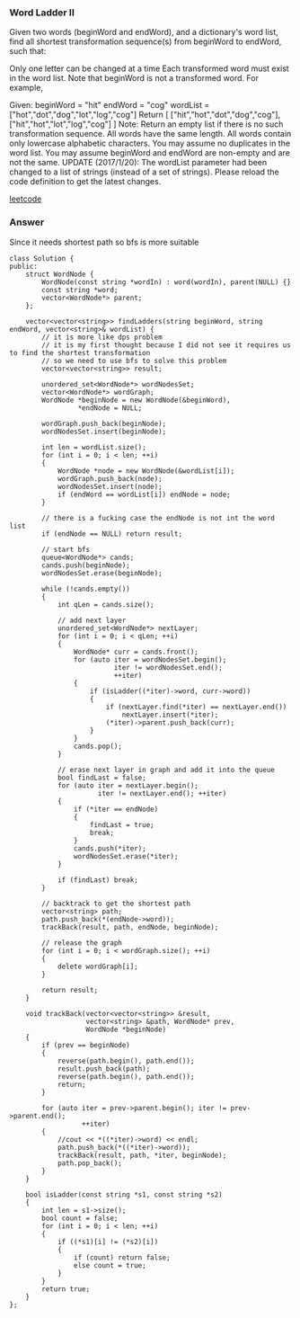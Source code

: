 ### Word Ladder II
Given two words (beginWord and endWord), and a dictionary's word list, find all shortest transformation sequence(s) from beginWord to endWord, such that:

Only one letter can be changed at a time
Each transformed word must exist in the word list. Note that beginWord is not a transformed word.
For example,

Given:
beginWord = "hit"
endWord = "cog"
wordList = ["hot","dot","dog","lot","log","cog"]
Return
  [
    ["hit","hot","dot","dog","cog"],
    ["hit","hot","lot","log","cog"]
  ]
Note:
Return an empty list if there is no such transformation sequence.
All words have the same length.
All words contain only lowercase alphabetic characters.
You may assume no duplicates in the word list.
You may assume beginWord and endWord are non-empty and are not the same.
UPDATE (2017/1/20):
The wordList parameter had been changed to a list of strings (instead of a set of strings). Please reload the code definition to get the latest changes.

[leetcode](https://leetcode.com/problems/word-ladder-ii/description/)

### Answer 
Since it needs shortest path so bfs is more suitable

	class Solution {
	public:
	    struct WordNode {
	        WordNode(const string *wordIn) : word(wordIn), parent(NULL) {}
	        const string *word;
	        vector<WordNode*> parent;
	    };
	    
	    vector<vector<string>> findLadders(string beginWord, string endWord, vector<string>& wordList) {
	        // it is more like dps problem
	        // it is my first thought because I did not see it requires us to find the shortest transformation
	        // so we need to use bfs to solve this problem
	        vector<vector<string>> result;
	        
	        unordered_set<WordNode*> wordNodesSet;
	        vector<WordNode*> wordGraph;
	        WordNode *beginNode = new WordNode(&beginWord), 
	                 *endNode = NULL;
	                 
	        wordGraph.push_back(beginNode);
	        wordNodesSet.insert(beginNode);
	        
	        int len = wordList.size();
	        for (int i = 0; i < len; ++i)
	        {
	            WordNode *node = new WordNode(&wordList[i]);
	            wordGraph.push_back(node);
	            wordNodesSet.insert(node);
	            if (endWord == wordList[i]) endNode = node;
	        }
	        
	        // there is a fucking case the endNode is not int the word list
	        if (endNode == NULL) return result;
	    
	        // start bfs
	        queue<WordNode*> cands;
	        cands.push(beginNode);
	        wordNodesSet.erase(beginNode);
	        
	        while (!cands.empty())
	        {
	            int qLen = cands.size();
	            
	            // add next layer
	            unordered_set<WordNode*> nextLayer;
	            for (int i = 0; i < qLen; ++i)
	            {
	                WordNode* curr = cands.front();
	                for (auto iter = wordNodesSet.begin(); 
	                          iter != wordNodesSet.end();
	                          ++iter)
	                {
	                    if (isLadder((*iter)->word, curr->word))
	                    {
	                        if (nextLayer.find(*iter) == nextLayer.end())
	                            nextLayer.insert(*iter);
	                        (*iter)->parent.push_back(curr);
	                    }
	                }
	                cands.pop();
	            }
	            
	            // erase next layer in graph and add it into the queue
	            bool findLast = false;
	            for (auto iter = nextLayer.begin(); 
	                      iter != nextLayer.end(); ++iter)
	            {
	                if (*iter == endNode)
	                {
	                    findLast = true;
	                    break;
	                }
	                cands.push(*iter);
	                wordNodesSet.erase(*iter);
	            }
	            
	            if (findLast) break;
	        }
	        
	        // backtrack to get the shortest path
	        vector<string> path;
	        path.push_back(*(endNode->word));
	        trackBack(result, path, endNode, beginNode);
	        
	        // release the graph
	        for (int i = 0; i < wordGraph.size(); ++i)
	        {
	            delete wordGraph[i];
	        }
	        
	        return result;
	    }
	    
	    void trackBack(vector<vector<string>> &result, 
	                   vector<string> &path, WordNode* prev, 
	                   WordNode *beginNode)
	    {
	        if (prev == beginNode)
	        {
	            reverse(path.begin(), path.end());
	            result.push_back(path);
	            reverse(path.begin(), path.end());
	            return;
	        }
	        
	        for (auto iter = prev->parent.begin(); iter != prev->parent.end();
	                  ++iter)
	        {
	            //cout << *((*iter)->word) << endl;
	            path.push_back(*((*iter)->word));
	            trackBack(result, path, *iter, beginNode);
	            path.pop_back();
	        }
	    }
	    
	    bool isLadder(const string *s1, const string *s2)
	    {
	        int len = s1->size();
	        bool count = false;
	        for (int i = 0; i < len; ++i)
	        {
	            if ((*s1)[i] != (*s2)[i])
	            {
	                if (count) return false;
	                else count = true;
	            }
	        }
	        return true;
	    }
	};